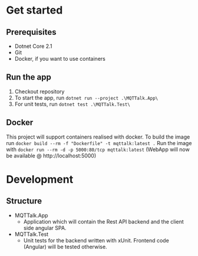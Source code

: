 # Get started

## Prerequisites
* Dotnet Core 2.1
* Git
* Docker, if you want to use containers

## Run the app
1. Checkout repository
2. To start the app, run `dotnet run --project .\MQTTalk.App\`
3. For unit tests, run `dotnet test .\MQTTalk.Test\`


## Docker
This project will support containers realised with docker.
To build the image run `docker build --rm -f "Dockerfile" -t mqttalk:latest .`
Run the image with `docker run --rm -d -p 5000:80/tcp mqttalk:latest` (WebApp will now be available @ http://localhost:5000)


# Development
## Structure
* MQTTalk.App
    * Application which will contain the Rest API backend and the client side angular SPA.
* MQTTalk.Test
    * Unit tests for the backend written with xUnit. Frontend code (Angular) will be tested otherwise.